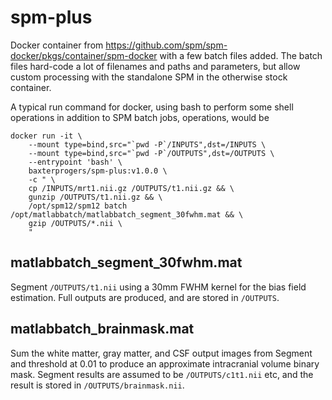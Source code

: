 # spm-plus

Docker container from https://github.com/spm/spm-docker/pkgs/container/spm-docker with a few batch files added. The batch files hard-code a lot of filenames and paths and parameters, but allow custom processing with the standalone SPM in the otherwise stock container.

A typical run command for docker, using bash to perform some shell operations in addition to SPM batch jobs, operations, would be 

    docker run -it \
        --mount type=bind,src="`pwd -P`/INPUTS",dst=/INPUTS \
        --mount type=bind,src="`pwd -P`/OUTPUTS",dst=/OUTPUTS \
        --entrypoint 'bash' \
        baxterprogers/spm-plus:v1.0.0 \
        -c " \
        cp /INPUTS/mrt1.nii.gz /OUTPUTS/t1.nii.gz && \
        gunzip /OUTPUTS/t1.nii.gz && \
        /opt/spm12/spm12 batch /opt/matlabbatch/matlabbatch_segment_30fwhm.mat && \
        gzip /OUTPUTS/*.nii \
        "

## matlabbatch_segment_30fwhm.mat

Segment `/OUTPUTS/t1.nii` using a 30mm FWHM kernel for the bias field estimation. Full outputs are produced, and are stored in `/OUTPUTS`.

## matlabbatch_brainmask.mat

Sum the white matter, gray matter, and CSF output images from Segment and threshold at 0.01 to produce an approximate intracranial volume binary mask. Segment results are assumed to be `/OUTPUTS/c1t1.nii` etc, and the result is stored in `/OUTPUTS/brainmask.nii`.
